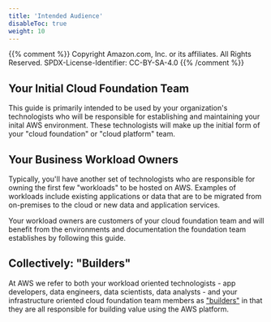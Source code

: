 ```yaml
---
title: 'Intended Audience'
disableToc: true
weight: 10
---
```


{{% comment %}}
Copyright Amazon.com, Inc. or its affiliates. All Rights Reserved.
SPDX-License-Identifier: CC-BY-SA-4.0
{{% /comment %}}

## Your Initial Cloud Foundation Team

This guide is primarily intended to be used by your organization's technologists who will be responsible for establishing and maintaining your inital AWS environment. These technologists will make up the initial form of your "cloud foundation" or "cloud platform" team.

## Your Business Workload Owners

Typically, you'll have another set of technologists who are responsible for owning the first few "workloads" to be hosted on AWS.  Examples of workloads include existing applications or data that are to be migrated from on-premises to the cloud or new data and application services.

Your workload owners are customers of your cloud foundation team and will benefit from the environments and documentation the foundation team establishes by following this guide.

## Collectively: "Builders"

At AWS we refer to both your workload oriented technologists - app developers, data engineers, data scientists, data analysts - and your infrastructure oriented cloud foundation team members as ["builders"](https://aws.amazon.com/campaigns/build-on-aws/) in that they are all responsible for building value using the AWS platform.